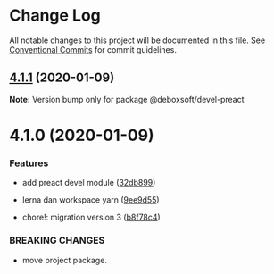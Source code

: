 # Change Log

All notable changes to this project will be documented in this file.
See [Conventional Commits](https://conventionalcommits.org) for commit guidelines.

## [4.1.1](https://github.com/nurdiansyah/debox-npm-devel/compare/v4.1.0...v4.1.1) (2020-01-09)

**Note:** Version bump only for package @deboxsoft/devel-preact





# 4.1.0 (2020-01-09)


### Features

* add preact devel module ([32db899](https://github.com/nurdiansyah/debox-npm-devel/commit/32db899fd47bec8b52a6a7e7700ca3cc46aeba46))
* lerna dan workspace yarn ([9ee9d55](https://github.com/nurdiansyah/debox-npm-devel/commit/9ee9d55a22f9a1436cb7babc05a2ffae8074d604))


* chore!: migration version 3 ([b8f78c4](https://github.com/nurdiansyah/debox-npm-devel/commit/b8f78c4e2484361dc766e513ca69bcb9f4787697))


### BREAKING CHANGES

* move project package.
